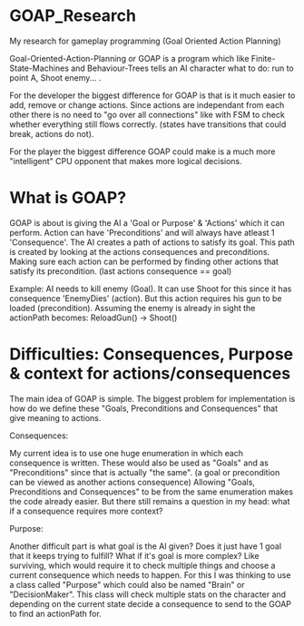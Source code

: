 # GOAP_Research
My research for gameplay programming (Goal Oriented Action Planning)

Goal-Oriented-Action-Planning or GOAP is a program which like Finite-State-Machines and Behaviour-Trees tells an AI character what to do: run to point A, Shoot enemy... .

For the developer the biggest difference for GOAP is that is it much easier to add, remove or change actions. Since actions are independant from each other there is
no need to "go over all connections" like with FSM to check whether everything still flows correctly. (states have transitions that could break, actions do not).

For the player the biggest difference GOAP could make is a much more "intelligent" CPU opponent that makes more logical decisions.

# What is GOAP?
GOAP is about is giving the AI a 'Goal or Purpose' & 'Actions' which it can perform. Action can have 'Preconditions' and will always have atleast 1 'Consequence'.
The AI creates a path of actions to satisfy its goal. This path is created by looking at the actions consequences and preconditions. Making sure each action
can be performed by finding other actions that satisfy its precondition. (last actions consequence == goal)

Example:
AI needs to kill enemy (Goal). It can use Shoot for this since it has consequence 'EnemyDies' (action). But this action requires his gun to
be loaded (precondition). Assuming the enemy is already in sight the actionPath becomes: ReloadGun() -> Shoot()

# Difficulties: Consequences, Purpose & context for actions/consequences
The main idea of GOAP is simple. The biggest problem for implementation is how do we define these "Goals, Preconditions and Consequences" that give meaning to actions.

Consequences:

My current idea is to use one huge enumeration in which each consequence is written. These would also be used as "Goals" and as "Preconditions" since that is actually "the same". (a goal or precondition can be viewed as another actions consequence)
Allowing "Goals, Preconditions and Consequences" to be from the same enumeration makes the code already easier. But there still remains a question in my head: what if a consequence requires more context?

Purpose:

Another difficult part is what goal is the AI given? Does it just have 1 goal that it keeps trying to fulfill? What if it's goal is more complex? Like surviving, which would require it to check multiple things and choose a current consequence which needs to happen.
For this I was thinking to use a class called "Purpose" which could also be named "Brain" or "DecisionMaker". This class will check multiple stats on the character and depending on the current state decide a consequence to send to the GOAP to find an actionPath for.
